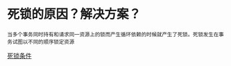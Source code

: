 # 死锁的原因？解决方案？
```
当多个事务同时持有和请求同一资源上的锁而产生循环依赖的时候就产生了死锁。死锁发生在事务试图以不同的顺序锁定资源
```
[死锁条件](https://www.jb51.net/article/78511.htm)
